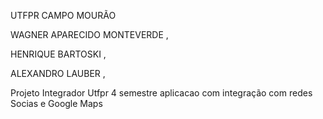 UTFPR CAMPO MOURÃO

WAGNER APARECIDO MONTEVERDE ,

HENRIQUE BARTOSKI ,

ALEXANDRO LAUBER ,

Projeto Integrador Utfpr 4 semestre aplicacao com integração com redes Socias e Google Maps
